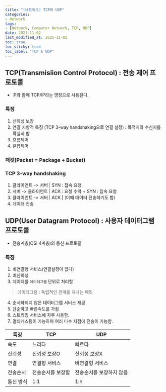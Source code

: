 ```yaml
---
title: "[네트워크] TCP와 UDP"
categories:
- Network
tags: 
- [Network, Computer Network, TCP, UDP]
date: 2021-11-02
last_modified_at: 2021-11-02
toc: true
toc_sticky: true
toc_label: "TCP & UDP"
---
```


## TCP(Transmisiion Control Protocol) : 전송 제어 프로토콜

- IP와 함께 TCP/IP라는 명칭으로 사용된다.

### 특징

1. 신뢰성 보장
2. 연결 지향적 특징 (TCP 3-way handshaking으로 연결 설정) : 목적지와 수신지를 확실히 함
3. 흐름제어
4. 혼잡제어

### 패킷(Packet = Package + Bucket)

### TCP 3-way handshaking

1. 클라이언트 -> 서버 | SYN : 접속 요청
2. 서버 -> 클라이언트 | ACK : 요청 수락 + SYN : 접속 요청
3. 클라이언트 -> 서버 | ACK | (이때 데이터 전송하기도 함)
4. 데이터 전송

## UDP(User Datagram Protocol) : 사용자 데이터그램 프로토콜

- 전송계층(OSI 4계층)의 통신 프로토콜

### 특징

1. 비연결형 서비스(연결설정이 없다)
2. 비신뢰성
3. 데이터를 `데이터그램` 단위로 처리함
> 데이터그램 : 독립적인 관계를 지니는 패킷
4. 순서화되지 않은 데이터그램 서비스 제공
5. 단순하고 빠른속도를 가짐
6. 스트리밍 서비스에 자주 사용함.
7. 멀티캐스팅이 가능하여 여러 다수 지점에 전송이 가능함.

|특징|TCP|UDP|
|-|-|-|
|속도|느리다|빠르다|
|신뢰성|신뢰성 보장O| 신뢰성 보장X|
|연결| 연결형 서비스 | 비연결형 서비스|
|전송순서| 전송순서를 보장함 | 전송순서를 보장하지 않음|
|통신 방식 | 1:1 | 1:n |
